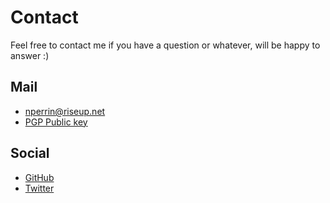 # Contact

Feel free to contact me if you have a question or whatever, will be happy to answer :)

## Mail

- [nperrin@riseup.net](mailto:nperrin@riseup.net)
- [PGP Public key](/nperrin-riseup-pub-sub.asc)

## Social

- [GitHub](https://github.com/normanperrin/)
- [Twitter](https://twitter.com/normanperrinok/)

